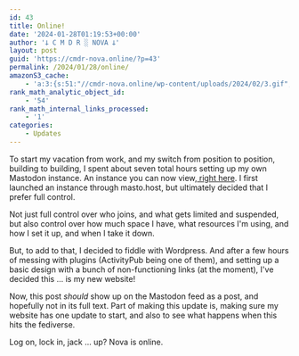 ```yaml
---
id: 43
title: Online!
date: '2024-01-28T01:19:53+00:00'
author: '𐕣 C M D R ░ NOVA 𐕣'
layout: post
guid: 'https://cmdr-nova.online/?p=43'
permalink: /2024/01/28/online/
amazonS3_cache:
    - 'a:3:{s:51:"//cmdr-nova.online/wp-content/uploads/2024/02/3.gif";a:1:{s:9:"timestamp";i:1715737685;}s:57:"//cmdr-nova.online/wp-content/uploads/2024/02/NoAi_01.png";a:1:{s:9:"timestamp";i:1721669294;}s:67:"//cmdr-nova.online/wp-content/uploads/2024/02/721ac29ea9cbae00.jpeg";a:1:{s:9:"timestamp";i:1715627589;}}'
rank_math_analytic_object_id:
    - '54'
rank_math_internal_links_processed:
    - '1'
categories:
    - Updates
---
```


<!-- wp:paragraph -->
<p>To start my vacation from work, and my switch from position to position, building to building, I spent about seven total hours setting up my own Mastodon instance. An instance you can now view,<a href="https://mkultra.monster/about" target="_blank" rel="noreferrer noopener"> right here</a>. I first launched an instance through masto.host, but ultimately decided that I prefer full control.</p>
<!-- /wp:paragraph -->

<!-- wp:paragraph -->
<p>Not just full control over who joins, and what gets limited and suspended, but also control over how much space I have, what resources I'm using, and how I set it up, and when I take it down.</p>
<!-- /wp:paragraph -->

<!-- wp:paragraph -->
<p>But, to add to that, I decided to fiddle with Wordpress. And after a few hours of messing with plugins (ActivityPub being one of them), and setting up a basic design with a bunch of non-functioning links (at the moment), I've decided this ... is my new website!</p>
<!-- /wp:paragraph -->

<!-- wp:paragraph -->
<p>Now, this post <em>should</em> show up on the Mastodon feed as a post, and hopefully not in its full text. Part of making this update is, making sure my website has one update to start, and also to see what happens when this hits the fediverse.</p>
<!-- /wp:paragraph -->

<!-- wp:paragraph -->
<p>Log on, lock in, jack ... up? Nova is online.</p>
<!-- /wp:paragraph -->